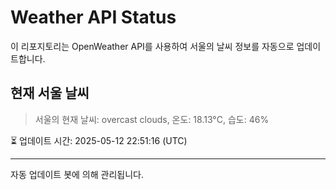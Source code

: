 
# Weather API Status

이 리포지토리는 OpenWeather API를 사용하여 서울의 날씨 정보를 자동으로 업데이트합니다.

## 현재 서울 날씨
> 서울의 현재 날씨: overcast clouds, 온도: 18.13°C, 습도: 46%

⏳ 업데이트 시간: 2025-05-12 22:51:16 (UTC)

---
자동 업데이트 봇에 의해 관리됩니다.

